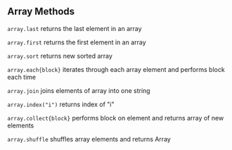 ## **Array Methods**

`array.last` returns the last element in an array

`array.first` returns the first element in an array

`array.sort` returns new sorted array

`array.each{block}` iterates through each array element and performs block each time

`array.join` joins elements of array into one string

`array.index("i")` returns index of "i"

`array.collect{block}` performs block on element and returns array of new elements

`array.shuffle` shuffles array elements and returns Array
